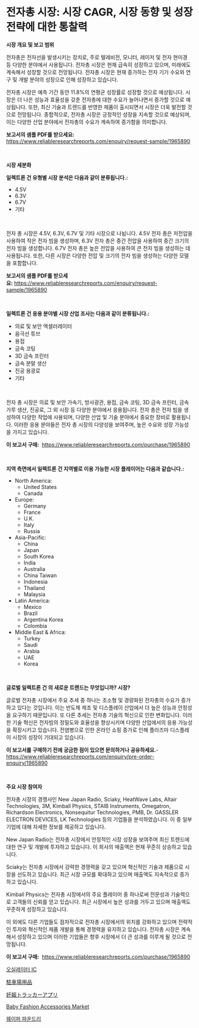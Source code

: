 <p><h1>전자총 시장: 시장 CAGR, 시장 동향 및 성장 전략에 대한 통찰력</h1></p><p><strong>시장 개요 및 보고 범위</strong></p>
<p><p>전자총은 전자선을 발생시키는 장치로, 주로 텔레비전, 모니터, 레이저 및 전자 현미경 등 다양한 분야에서 사용됩니다. 전자총 시장은 현재 급속히 성장하고 있으며, 미래에도 계속해서 성장할 것으로 전망됩니다. 전자총 시장은 현재 증가하는 전자 기기 수요와 연구 및 개발 분야의 성장으로 인해 성장하고 있습니다.</p><p>전자총 시장은 예측 기간 동안 11.8%의 연평균 성장률로 성장할 것으로 예상됩니다. 시장은 더 나은 성능과 효율성을 갖춘 전자총에 대한 수요가 늘어나면서 증가할 것으로 예상됩니다. 또한, 최신 기술과 트렌드를 반영한 제품이 출시되면서 시장은 더욱 발전할 것으로 전망됩니다. 종합적으로, 전자총 시장은 긍정적인 성장을 지속할 것으로 예상되며, 이는 다양한 산업 분야에서 전자총의 수요가 계속하여 증가함을 의미합니다.</p></p>
<p><strong>보고서의 샘플 PDF를 받으세요:</strong> <a href="https://www.reliableresearchreports.com/enquiry/request-sample/1965890">https://www.reliableresearchreports.com/enquiry/request-sample/1965890</a></p>
<p>&nbsp;</p>
<p><strong>시장 세분화</strong></p>
<p><strong>일렉트론 건 유형별 시장 분석은 다음과 같이 분류됩니다.:</strong></p>
<p><ul><li>4.5V</li><li>6.3V</li><li>6.7V</li><li>기타</li></ul></p>
<p>&nbsp;</p>
<p><p>전자 총 시장은 4.5V, 6.3V, 6.7V 및 기타 시장으로 나뉩니다. 4.5V 전자 총은 저전압을 사용하여 작은 전자 빔을 생성하며, 6.3V 전자 총은 중간 전압을 사용하여 중간 크기의 전자 빔을 생성합니다. 6.7V 전자 총은 높은 전압을 사용하여 큰 전자 빔을 생성하는 데 사용됩니다. 또한, 다른 시장은 다양한 전압 및 크기의 전자 빔을 생성하는 다양한 모델을 포함합니다.</p></p>
<p><strong>보고서의 샘플 PDF를 받으세요:</strong>&nbsp;<a href="https://www.reliableresearchreports.com/enquiry/request-sample/1965890">https://www.reliableresearchreports.com/enquiry/request-sample/1965890</a></p>
<p>&nbsp;</p>
<p><strong> 일렉트론 건 응용 분야별 시장 산업 조사는 다음과 같이 분류됩니다.:</strong></p>
<p><ul><li>의료 및 보안 액셀러레이터</li><li>음극선 튜브</li><li>용접</li><li>금속 코팅</li><li>3D 금속 프린터</li><li>금속 분말 생산</li><li>진공 용광로</li><li>기타</li></ul></p>
<p>&nbsp;</p>
<p><p>전자 총 시장은 의료 및 보안 가속기, 방사광관, 용접, 금속 코팅, 3D 금속 프린터, 금속 가루 생산, 진공로, 그 외 시장 등 다양한 분야에서 응용됩니다. 전자 총은 전자 빔을 생성하여 다양한 작업에 사용되며, 다양한 산업 및 기술 분야에서 중요한 장비로 활용됩니다. 이러한 응용 분야들은 전자 총 시장의 다양성을 보여주며, 높은 수요와 성장 가능성을 가지고 있습니다.</p></p>
<p><strong>이 보고서 구매:</strong>&nbsp; <a href="https://www.reliableresearchreports.com/purchase/1965890">https://www.reliableresearchreports.com/purchase/1965890</a></p>
<p>&nbsp;</p>
<p><strong>지역 측면에서 일렉트론 건 지역별로 이용 가능한 시장 플레이어는 다음과 같습니다.:</strong></p>
<p><ul>
    <li>
        North America:
        <ul>
            <li>United States</li>
            <li>Canada</li>
        </ul>
    </li>
    <li>
        Europe:
        <ul>
            <li>Germany</li>
            <li>France</li>
            <li>U.K.</li>
            <li>Italy</li>
            <li>Russia</li>
        </ul>
    </li>
    <li>
        Asia-Pacific:
        <ul>
            <li>China</li>
            <li>Japan</li>
            <li>South Korea</li>
            <li>India</li>
            <li>Australia</li>
            <li>China Taiwan</li>
            <li>Indonesia</li>
            <li>Thailand</li>
            <li>Malaysia</li>
        </ul>
    </li>
    <li>
        Latin America:
        <ul>
            <li>Mexico</li>
            <li>Brazil</li>
            <li>Argentina Korea</li>
            <li>Colombia</li>
        </ul>
    </li>
    <li>
        Middle East & Africa:
        <ul>
            <li>Turkey</li>
            <li>Saudi</li>
            <li>Arabia</li>
            <li>UAE</li>
            <li>Korea</li>
        </ul>
    </li>
    </ul></p>
<p>&nbsp;</p>
<p><strong>글로벌 일렉트론 건 의 새로운 트렌드는 무엇입니까? 시장?</strong></p>
<p><p>글로벌 전자총 시장에서 주요 추세 중 하나는 초소형 및 경량화된 전자총의 수요가 증가하고 있다는 것입니다. 이는 반도체 제조 및 디스플레이 산업에서 더 높은 성능과 안정성을 요구하기 때문입니다. 또 다른 추세는 전자총 기술의 혁신으로 인한 변화입니다. 이러한 기술 혁신은 전자빔의 정밀도와 효율성을 향상시키며 다양한 산업에서의 응용 가능성을 확장시키고 있습니다. 전염병으로 인한 온라인 쇼핑 증가로 인해 플라즈마 디스플레이 시장의 성장이 기대되고 있습니다.</p></p>
<p><strong>이 보고서를 구매하기 전에 궁금한 점이 있으면 문의하거나 공유하세요.</strong>- <a href="https://www.reliableresearchreports.com/enquiry/pre-order-enquiry/1965890">https://www.reliableresearchreports.com/enquiry/pre-order-enquiry/1965890</a></p>
<p>&nbsp;</p>
<p><strong>주요 시장 참여자</strong></p>
<p><p>전자총 시장의 경쟁사인 New Japan Radio, Sciaky, HeatWave Labs, Altair Technologies, 3M, Kimball Physics, STAIB Instruments, Omegatron, Richardson Electronics, Nonsequitur Technologies, PMB, Dr. GASSLER ELECTRON DEVICES, LK Technologies 등의 기업들을 분석하였습니다. 이 중 일부 기업에 대해 자세한 정보를 제공하고 있습니다.</p><p>New Japan Radio는 전자총 시장에서 안정적인 시장 성장을 보여주며 최신 트렌드에 대한 연구 및 개발에 투자하고 있습니다. 이 회사의 매출액은 현재 꾸준히 상승하고 있습니다.</p><p>Sciaky는 전자총 시장에서 강력한 경쟁력을 갖고 있으며 혁신적인 기술과 제품으로 시장을 선도하고 있습니다. 최근 시장 규모를 확대하고 있으며 매출액도 지속적으로 증가하고 있습니다.</p><p>Kimball Physics는 전자총 시장에서의 주요 플레이어 중 하나로써 전문성과 기술력으로 고객들의 신뢰를 얻고 있습니다. 최근 시장에서 높은 성과를 거두고 있으며 매출액도 꾸준하게 성장하고 있습니다.</p><p>이 외에도 다른 기업들도 점차적으로 전자총 시장에서의 위치를 강화하고 있으며 전략적인 투자와 혁신적인 제품 개발을 통해 경쟁력을 유지하고 있습니다. 전자총 시장은 계속해서 성장하고 있으며 이러한 기업들은 향후 시장에서 더 큰 성과를 이루게 될 것으로 전망됩니다.</p></p>
<p><strong>이 보고서 구매:</strong>&nbsp;&nbsp;<a href="https://www.reliableresearchreports.com/purchase/1965890">https://www.reliableresearchreports.com/purchase/1965890</a></p>
<p><p><a href="https://github.com/trmesnao7959541/Market-Research-Report-List-1/blob/main/17489528915.md">오실레이터 IC</a></p><p><a href="https://github.com/adcxff01450218/Market-Research-Report-List-1/blob/main/58829579627.md">駐車場用品</a></p><p><a href="https://github.com/xnljig2898992/Market-Research-Report-List-1/blob/main/70894879626.md">妊娠トラッカーアプリ</a></p><p><a href="https://github.com/jerrycopelandthomaswsqd8q/Market-Research-Report-List-2/blob/main/baby-fashion-accessories-market.md">Baby Fashion Accessories Market</a></p><p><a href="https://github.com/vsn7qpua81q/Market-Research-Report-List-1/blob/main/32570008916.md">웨이퍼 파운드리</a></p></p>
